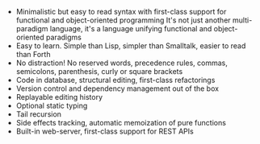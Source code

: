 - Minimalistic but easy to read syntax with first-class support for functional and object-oriented programming
It's not just another multi-paradigm language, it's a language unifying functional and object-oriented paradigms
- Easy to learn. Simple than Lisp, simpler than Smalltalk, easier to read than Forth
- No distraction! No reserved words, precedence rules, commas, semicolons, parenthesis, curly or square brackets
- Code in database, structural editing, first-class refactorings
- Version control and dependency management out of the box
- Replayable editing history
- Optional static typing
- Tail recursion
- Side effects tracking, automatic memoization of pure functions
- Built-in web-server, first-class support for REST APIs